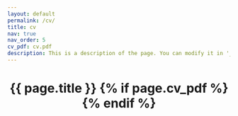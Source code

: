 ```yaml
---
layout: default
permalink: /cv/
title: cv
nav: true
nav_order: 5
cv_pdf: cv.pdf
description: This is a description of the page. You can modify it in '_pages/cv.md'. You can also change or remove the top pdf download button.
---
```



<html>
    <div class="post">
        <header class="post-header">
        <h1 class="post-title">
            {{ page.title }}
            {% if page.cv_pdf %}
            <a
                href="{{ page.cv_pdf | prepend: 'assets/pdf/' | relative_url}}"
                target="_blank"
                rel="noopener noreferrer"
                class="float-right"
                ><i class="fa-solid fa-file-pdf"></i
            ></a>
            {% endif %}
        </h1>
        </header>
        <object data="{{ page.cv_pdf | prepend: 'assets/pdf/' | relative_url }}#toolbar=1&navpanes=0" style="min-height:100vh;width:100%" type='application/pdf'/>
    </div>
</html>